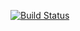 [![Build Status](https://travis-ci.org/emilyferguson989/cse110_lab5.svg?branch=master)](https://travis-ci.org/emilyferguson989/cse110_lab5)